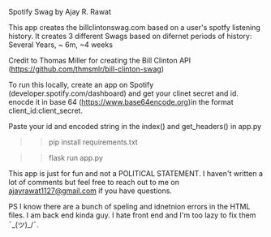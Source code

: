 Spotify Swag by Ajay R. Rawat

This app creates the billclintonswag.com based on a user's spotfy listening history. 
It creates 3 different Swags based on difernet periods of history: Several Years, ~ 6m, ~4 weeks

Credit to Thomas Miller for creating the Bill Clinton API (https://github.com/thmsmlr/bill-clinton-swag)

To run this locally, create an app on Spotify (developer.spotify.com/dashboard) and get your clinet secret and id.
enocde it in base 64 (https://www.base64encode.org)in the format client_id:client_secret. 

Paste your id and encoded string in the index() and get_headers() in app.py 

>> pip install requirements.txt

>> flask run app.py 

This app is just for fun and not a POLITICAL STATEMENT. I haven't written a lot of comments but feel free to reach out to me on ajayrawat1127@gmail.com if you have questions. 

PS I know there are a bunch of speling and idnetnion errors in the HTML files. I am back end kinda guy. I hate front end and I'm too lazy to fix them ¯\_(ツ)_/¯.  
